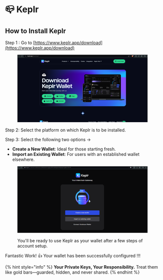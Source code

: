 # 📪 Keplr

## How to Install Keplr

Step 1 : Go to [https://www.keplr.app/download](https://www.keplr.app/download)

<figure><img src="../../.gitbook/assets/image (42).png" alt=""><figcaption></figcaption></figure>

Step 2: Select the platform on which Keplr is to be installed.

Step 3: Select the following two options ->&#x20;

* **Create a New Wallet**: Ideal for those starting fresh.
* **Import an Existing Wallet**: For users with an established wallet elsewhere.

<figure><img src="../../.gitbook/assets/image (43).png" alt=""><figcaption><p> You'll be ready to use Keplr as your wallet after a few steps of account setup.</p></figcaption></figure>

Fantastic Work! :thumbsup: Your wallet has been successfully configured !!!

{% hint style="info" %}
**Your Private Keys, Your Responsibility.** Treat them like gold bars—guarded, hidden, and never shared.
{% endhint %}

